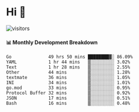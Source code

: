 # Hi 👋
 
![visitors](https://visitor-badge.glitch.me/badge?page_id=sorcererxw.sorcererx)

#### 📊 Monthly Development Breakdown

<!--START_SECTION:waka-->
```text
Go              49 hrs 50 mins ████████▓░ 86.09%
YAML            1 hr 44 mins   ▒░░░░░░░░░ 3.02%
Text            1 hr 28 mins   ▒░░░░░░░░░ 2.55%
Other           44 mins        ▒░░░░░░░░░ 1.28%
textmate        36 mins        ▒░░░░░░░░░ 1.05%
INI             34 mins        ▒░░░░░░░░░ 1.01%
go.mod          33 mins        ▒░░░░░░░░░ 0.95%
Protocol Buffer 32 mins        ▒░░░░░░░░░ 0.92%
JSON            17 mins        ▒░░░░░░░░░ 0.51%
Bash            16 mins        ▒░░░░░░░░░ 0.48%
```
<!--END_SECTION:waka-->
